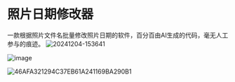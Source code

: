 # 照片日期修改器
一款根据照片文件名批量修改照片日期的软件，百分百由AI生成的代码，毫无人工参与的痕迹。
![20241204-153641](https://github.com/user-attachments/assets/88569671-1d42-43b1-a0a0-a27fd1e6092a)


![image](https://github.com/user-attachments/assets/c86af7a7-64c7-4801-afed-e90a6c1d1fee)

![46AFA321294C37EB61A241169BA290B1](https://github.com/user-attachments/assets/087ae53c-302c-423e-b988-6b00cd520f0d)
